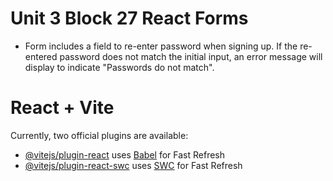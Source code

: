 # Unit 3 Block 27 React Forms

- Form includes a field to re-enter password when signing up. If the re-entered password does not match the initial input, an error message will display to indicate "Passwords do not match". 


# React + Vite
Currently, two official plugins are available:

- [@vitejs/plugin-react](https://github.com/vitejs/vite-plugin-react/blob/main/packages/plugin-react/README.md) uses [Babel](https://babeljs.io/) for Fast Refresh
- [@vitejs/plugin-react-swc](https://github.com/vitejs/vite-plugin-react-swc) uses [SWC](https://swc.rs/) for Fast Refresh
